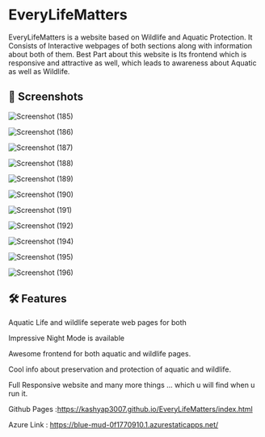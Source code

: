 # EveryLifeMatters
EveryLifeMatters is a website based on Wildlife and Aquatic Protection. It Consists of Interactive webpages of both sections along with information about both of them. Best Part about this website is Its frontend which is responsive and attractive as well, which leads to  awareness about Aquatic as well as Wildlife.

## 🥷 Screenshots

![Screenshot (185)](https://user-images.githubusercontent.com/51224447/180431467-cd0f482b-8cc9-4e82-afa0-a6ceec7e5115.png)

![Screenshot (186)](https://user-images.githubusercontent.com/51224447/180431551-957ae46a-60ef-4e97-8a29-97e5d8380b5a.png)

![Screenshot (187)](https://user-images.githubusercontent.com/51224447/180431588-89e0f897-afdc-46a7-b65a-7639fa9eca2e.png)

![Screenshot (188)](https://user-images.githubusercontent.com/51224447/180431610-4487272b-ed59-41f0-9e9a-c306ae5e814c.png)

![Screenshot (189)](https://user-images.githubusercontent.com/51224447/180431641-5c3e6724-b6cf-42a4-bd68-6d9b8362262a.png)

![Screenshot (190)](https://user-images.githubusercontent.com/51224447/180431671-227cea8d-0c3f-4f8f-8485-5002f375c9c7.png)

![Screenshot (191)](https://user-images.githubusercontent.com/51224447/180431690-88b8a60a-a4f8-4c89-9c36-8ef014441de9.png)

![Screenshot (192)](https://user-images.githubusercontent.com/51224447/180431709-3e967b41-392d-447f-945f-42222944d6f0.png)

![Screenshot (194)](https://user-images.githubusercontent.com/51224447/180431799-d345b18a-34fa-45cf-a41e-78ada321a290.png)

![Screenshot (195)](https://user-images.githubusercontent.com/51224447/180431842-4292c261-b60d-44c1-af3b-aacdf41ebcda.png)

![Screenshot (196)](https://user-images.githubusercontent.com/51224447/180431872-16fe1662-49dd-438e-8008-0589a2d8df62.png)

## 🛠 Features
 Aquatic Life and wildlife seperate web pages for both
 
 Impressive Night Mode is available 
 
 Awesome frontend for both aquatic and wildlife pages.
 
 Cool info about preservation and protection of aquatic and wildlife.
 
 Full Responsive website and many more things ... which u will find when u run it.
 
 Github Pages :https://kashyap3007.github.io/EveryLifeMatters/index.html
 
 Azure Link : https://blue-mud-0f1770910.1.azurestaticapps.net/
 

